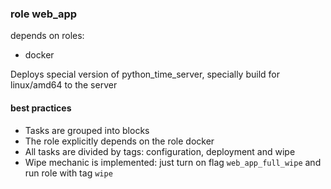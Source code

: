 ### role web_app

depends on roles:
  - docker

Deploys special version of python_time_server, specially build for linux/amd64 to the server

#### best practices
 - Tasks are grouped into blocks
 - The role explicitly depends on the role docker
 - All tasks are divided by tags: configuration, deployment and wipe
 - Wipe mechanic is implemented: just turn on flag `web_app_full_wipe` and run role with tag `wipe`
